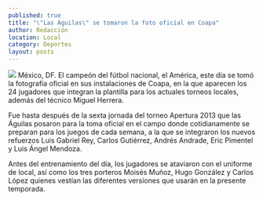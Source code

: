 ```yaml
---
published: true
title: "\"Las Águilas\" se tomaron la foto oficial en Coapa"
author: Redacción
location: Local
category: Deportes
layout: posts
---
```


![](http://i.imgur.com/k5cKG9im.jpg)
México, DF. El campeón del fútbol nacional, el América, este día se tomó la fotografía oficial en sus instalaciones de Coapa, en la que aparecen los 24 jugadores que integran la plantilla para los actuales torneos locales, además del técnico Miguel Herrera.

Fue hasta después de la sexta jornada del torneo Apertura 2013 que las Águilas posaron para la toma oficial en el campo donde cotidianamente se preparan para los juegos de cada semana, a la que se integraron los nuevos refuerzos Luis Gabriel Rey, Carlos Gutiérrez, Andrés Andrade, Eric Pimentel y Luis Ángel Mendoza.

Antes del entrenamiento del día, los jugadores se ataviaron con el uniforme de local, así como los tres porteros Moisés Muñoz, Hugo González y Carlos López quienes vestían las diferentes versiones que usarán en la presente temporada.
